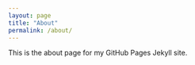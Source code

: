 ```yaml
---
layout: page
title: "About"
permalink: /about/
---
```


This is the about page for my GitHub Pages Jekyll site.
